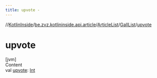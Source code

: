 ```yaml
---
title: upvote -
---
```

//[KotlinInside](../../../index.md)/[be.zvz.kotlininside.api.article](../../index.md)/[ArticleList](../index.md)/[GallList](index.md)/[upvote](upvote.md)



# upvote  
[jvm]  
Content  
val [upvote](upvote.md): [Int](https://kotlinlang.org/api/latest/jvm/stdlib/kotlin/-int/index.html)  



